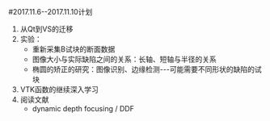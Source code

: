 #2017.11.6--2017.11.10计划
1. 从Qt到VS的迁移
2. 实验：
    * 重新采集B试块的断面数据
    * 图像大小与实际缺陷之间的关系：长轴、短轴与半径的关系
    * 椭圆的矫正的研究：图像识别、边缘检测---可能需要不同形状的缺陷的试块
3. VTK函数的继续深入学习
4. 阅读文献
   * dynamic depth focusing / DDF 

